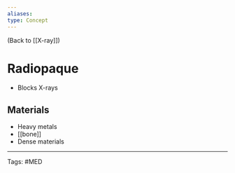 ```yaml
---
aliases: 
type: Concept
---
```


(Back to [[X-ray]])

# Radiopaque

- Blocks X-rays

## Materials
- Heavy metals
- [[bone]]
- Dense materials

---
Tags: #MED